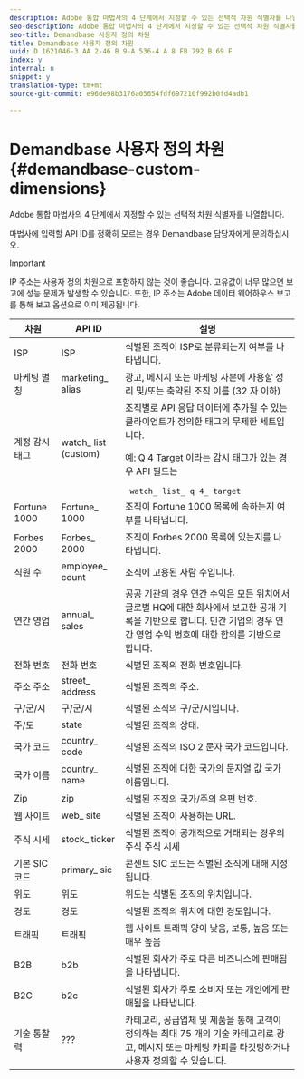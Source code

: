 ```yaml
---
description: Adobe 통합 마법사의 4 단계에서 지정할 수 있는 선택적 차원 식별자를 나열합니다.
seo-description: Adobe 통합 마법사의 4 단계에서 지정할 수 있는 선택적 차원 식별자를 나열합니다.
seo-title: Demandbase 사용자 정의 차원
title: Demandbase 사용자 정의 차원
uuid: D 1621046-3 AA 2-46 B 9-A 536-4 A 8 FB 792 B 69 F
index: y
internal: n
snippet: y
translation-type: tm+mt
source-git-commit: e96de98b3176a05654fdf697210f992b0fd4adb1

---
```



# Demandbase 사용자 정의 차원{#demandbase-custom-dimensions}

Adobe 통합 마법사의 4 단계에서 지정할 수 있는 선택적 차원 식별자를 나열합니다.

마법사에 입력할 API ID를 정확히 모르는 경우 Demandbase 담당자에게 문의하십시오.

>[!IMPORTANT]
>
>IP 주소는 사용자 정의 차원으로 포함하지 않는 것이 좋습니다. 고유값이 너무 많으면 보고에 성능 문제가 발생할 수 있습니다. 또한, IP 주소는 Adobe 데이터 웨어하우스 보고를 통해 보고 옵션으로 이미 제공됩니다.

<table id="table_3B44A18BE5FE45BC83389F89B48D9B97"> 
 <thead> 
  <tr> 
   <th colname="col1" class="entry"> 차원 </th> 
   <th colname="col2" class="entry"> API ID </th> 
   <th colname="col3" class="entry"> 설명 </th> 
  </tr>
 </thead>
 <tbody> 
  <tr> 
   <td colname="col1"> ISP </td> 
   <td colname="col2"> ISP </td> 
   <td colname="col3"> 식별된 조직이 ISP로 분류되는지 여부를 나타냅니다. </td> 
  </tr> 
  <tr> 
   <td colname="col1"> 마케팅 별칭 </td> 
   <td colname="col2"> marketing_ alias </td> 
   <td colname="col3"> 광고, 메시지 또는 마케팅 사본에 사용할 정리 및/또는 축약된 조직 이름 (32 자 이하) </td> 
  </tr> 
  <tr> 
   <td colname="col1"> 계정 감시 태그 </td> 
   <td colname="col2"> watch_ list (custom) </td> 
   <td colname="col3">조직별로 API 응답 데이터에 추가될 수 있는 클라이언트가 정의한 태그의 무제한 세트입니다. <p><b></b>예: Q 4 Target 이라는 감시 태그가 있는 경우 API 필드는 </p> <code> watch_ list_ q 4_ target</code> </td> 
  </tr> 
  <tr> 
   <td colname="col1"> Fortune 1000 </td> 
   <td colname="col2"> Fortune_ 1000 </td> 
   <td colname="col3"> 조직이 Fortune 1000 목록에 속하는지 여부를 나타냅니다. </td> 
  </tr> 
  <tr> 
   <td colname="col1"> Forbes 2000 </td> 
   <td colname="col2"> Forbes_ 2000 </td> 
   <td colname="col3"> 조직이 Forbes 2000 목록에 있는지를 나타냅니다. </td> 
  </tr> 
  <tr> 
   <td colname="col1"> 직원 수 </td> 
   <td colname="col2"> employee_ count </td> 
   <td colname="col3"> 조직에 고용된 사람 수입니다. </td> 
  </tr> 
  <tr> 
   <td colname="col1"> 연간 영업 </td> 
   <td colname="col2"> annual_ sales </td> 
   <td colname="col3"> 공공 기관의 경우 연간 수익은 모든 위치에서 글로벌 HQ에 대한 회사에서 보고한 공개 기록을 기반으로 합니다. 민간 기업의 경우 연간 영업 수익 번호에 대한 합의를 기반으로 합니다. </td> 
  </tr> 
  <tr> 
   <td colname="col1"> 전화 번호 </td> 
   <td colname="col2"> 전화 번호 </td> 
   <td colname="col3"> 식별된 조직의 전화 번호입니다. </td> 
  </tr> 
  <tr> 
   <td colname="col1"> 주소 주소 </td> 
   <td colname="col2"> street_ address </td> 
   <td colname="col3"> 식별된 조직의 주소. </td> 
  </tr> 
  <tr> 
   <td colname="col1"> 구/군/시 </td> 
   <td colname="col2"> 구/군/시 </td> 
   <td colname="col3"> 식별된 조직의 구/군/시입니다. </td> 
  </tr> 
  <tr> 
   <td colname="col1"> 주/도 </td> 
   <td colname="col2"> state </td> 
   <td colname="col3"> 식별된 조직의 상태. </td> 
  </tr> 
  <tr> 
   <td colname="col1"> 국가 코드 </td> 
   <td colname="col2"> country_ code </td> 
   <td colname="col3"> 식별된 조직의 ISO 2 문자 국가 코드입니다. </td> 
  </tr> 
  <tr> 
   <td colname="col1"> 국가 이름 </td> 
   <td colname="col2"> country_ name </td> 
   <td colname="col3"> 식별된 조직에 대한 국가의 문자열 값 국가 이름입니다. </td> 
  </tr> 
  <tr> 
   <td colname="col1"> Zip </td> 
   <td colname="col2"> zip </td> 
   <td colname="col3"> 식별된 조직의 국가/주의 우편 번호. </td> 
  </tr> 
  <tr> 
   <td colname="col1"> 웹 사이트 </td> 
   <td colname="col2"> web_ site </td> 
   <td colname="col3"> 식별된 조직이 사용하는 URL. </td> 
  </tr> 
  <tr> 
   <td colname="col1"> 주식 시세 </td> 
   <td colname="col2"> stock_ ticker </td> 
   <td colname="col3"> 식별된 조직이 공개적으로 거래되는 경우의 주식 주식 시세 </td> 
  </tr> 
  <tr> 
   <td colname="col1"> 기본 SIC 코드 </td> 
   <td colname="col2"> primary_ sic </td> 
   <td colname="col3"> 콘센트 SIC 코드는 식별된 조직에 대해 지정됩니다. </td> 
  </tr> 
  <tr> 
   <td colname="col1"> 위도 </td> 
   <td colname="col2"> 위도 </td> 
   <td colname="col3"> 위도는 식별된 조직의 위치입니다. </td> 
  </tr> 
  <tr> 
   <td colname="col1"> 경도 </td> 
   <td colname="col2"> 경도 </td> 
   <td colname="col3"> 식별된 조직의 위치에 대한 경도입니다. </td> 
  </tr> 
  <tr> 
   <td colname="col1"> 트래픽 </td> 
   <td colname="col2"> 트래픽 </td> 
   <td colname="col3"> 웹 사이트 트래픽 양이 낮음, 보통, 높음 또는 매우 높음 </td> 
  </tr> 
  <tr> 
   <td colname="col1"> B2B </td> 
   <td colname="col2"> b2b </td> 
   <td colname="col3"> 식별된 회사가 주로 다른 비즈니스에 판매됨을 나타냅니다. </td> 
  </tr> 
  <tr> 
   <td colname="col1"> B2C </td> 
   <td colname="col2"> b2c </td> 
   <td colname="col3"> 식별된 회사가 주로 소비자 또는 개인에게 판매됨을 나타냅니다. </td> 
  </tr> 
  <tr> 
   <td colname="col1"> 기술 통찰력 </td> 
   <td colname="col2"> ??? </td> 
   <td colname="col3"> 카테고리, 공급업체 및 제품을 통해 고객이 정의하는 최대 75 개의 기술 카테고리로 광고, 메시지 또는 마케팅 카피를 타깃팅하거나 사용자 정의할 수 있습니다. </td> 
  </tr> 
 </tbody> 
</table>

